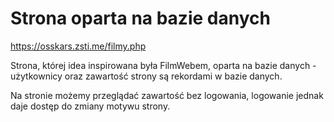 
# Strona oparta na bazie danych

https://osskars.zsti.me/filmy.php

Strona, której idea inspirowana była FilmWebem, oparta na bazie danych - użytkownicy oraz zawartość strony są rekordami w bazie danych. 

Na stronie możemy przeglądać zawartość bez logowania, logowanie jednak daje dostęp do zmiany motywu strony.
